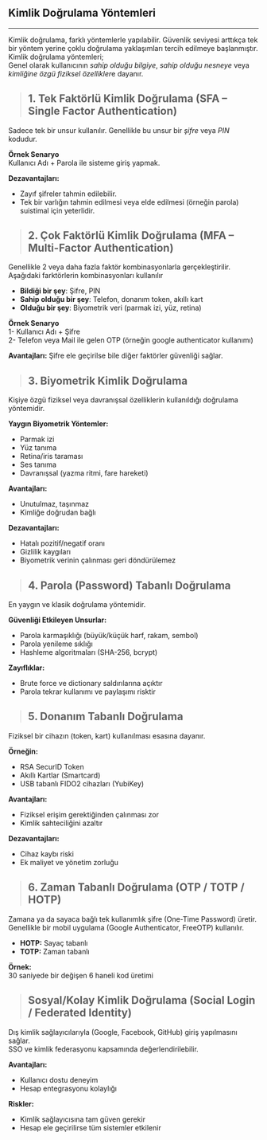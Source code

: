 ## Kimlik Doğrulama Yöntemleri

---

Kimlik doğrulama, farklı yöntemlerle yapılabilir. Güvenlik seviyesi arttıkça tek bir yöntem yerine çoklu doğrulama yaklaşımları tercih edilmeye başlanmıştır.<br>
Kimlik doğrulama yöntemleri;<br>
Genel olarak kullanıcının *sahip olduğu bilgiye*, *sahip olduğu nesneye* veya *kimliğine özgü fiziksel özellikler*e dayanır.

> ## 1. Tek Faktörlü Kimlik Doğrulama (SFA – Single Factor Authentication)
Sadece tek bir unsur kullanılır. Genellikle bu unsur bir *şifre* veya *PIN* kodudur.<br>

**Örnek Senaryo**<br>
Kullanıcı Adı + Parola ile sisteme giriş yapmak.

**Dezavantajları:**
- Zayıf şifreler tahmin edilebilir.
- Tek bir varlığın tahmin edilmesi veya elde edilmesi (örneğin parola) suistimal için yeterlidir.

> ## 2. Çok Faktörlü Kimlik Doğrulama (MFA – Multi-Factor Authentication)
Genellikle 2 veya daha fazla faktör kombinasyonlarla gerçekleştirilir.<br>
Aşağıdaki farktörlerin kombinasyonları kullanılır<br>
- **Bildiği bir şey**: Şifre, PIN
- **Sahip olduğu bir şey**: Telefon, donanım token, akıllı kart
- **Olduğu bir şey**: Biyometrik veri (parmak izi, yüz, retina)

**Örnek Senaryo**<br>
1- Kullanıcı Adı + Şifre<br>
2- Telefon veya Mail ile gelen OTP (örneğin google authenticator kullanımı)

**Avantajları:**
Şifre ele geçirilse bile diğer faktörler güvenliği sağlar.<br>

> ## 3. Biyometrik Kimlik Doğrulama
Kişiye özgü fiziksel veya davranışsal özelliklerin kullanıldığı doğrulama yöntemidir.

**Yaygın Biyometrik Yöntemler:**
- Parmak izi
- Yüz tanıma
- Retina/iris taraması
- Ses tanıma
- Davranışsal (yazma ritmi, fare hareketi)

**Avantajları:**
- Unutulmaz, taşınmaz
- Kimliğe doğrudan bağlı

**Dezavantajları:**
- Hatalı pozitif/negatif oranı
- Gizlilik kaygıları
- Biyometrik verinin çalınması geri döndürülemez

> ## 4. Parola (Password) Tabanlı Doğrulama
En yaygın ve klasik doğrulama yöntemidir.

**Güvenliği Etkileyen Unsurlar:**
- Parola karmaşıklığı (büyük/küçük harf, rakam, sembol)
- Parola yenileme sıklığı
- Hashleme algoritmaları (SHA-256, bcrypt)

**Zayıflıklar:**
- Brute force ve dictionary saldırılarına açıktır
- Parola tekrar kullanımı ve paylaşımı risktir

> ## 5. Donanım Tabanlı Doğrulama

Fiziksel bir cihazın (token, kart) kullanılması esasına dayanır.

**Örneğin:**
- RSA SecurID Token
- Akıllı Kartlar (Smartcard)
- USB tabanlı FIDO2 cihazları (YubiKey)

**Avantajları:**
- Fiziksel erişim gerektiğinden çalınması zor
- Kimlik sahteciliğini azaltır

**Dezavantajları:**
- Cihaz kaybı riski
- Ek maliyet ve yönetim zorluğu

> ## 6. Zaman Tabanlı Doğrulama (OTP / TOTP / HOTP)
Zamana ya da sayaca bağlı tek kullanımlık şifre (One-Time Password) üretir.<br>
Genellikle bir mobil uygulama (Google Authenticator, FreeOTP) kullanılır.

- **HOTP:** Sayaç tabanlı
- **TOTP:** Zaman tabanlı

**Örnek:**<br>
30 saniyede bir değişen 6 haneli kod üretimi

> ## Sosyal/Kolay Kimlik Doğrulama (Social Login / Federated Identity)

Dış kimlik sağlayıcılarıyla (Google, Facebook, GitHub) giriş yapılmasını sağlar.<br>
SSO ve kimlik federasyonu kapsamında değerlendirilebilir.<br>

**Avantajları:**
- Kullanıcı dostu deneyim
- Hesap entegrasyonu kolaylığı

**Riskler:**
- Kimlik sağlayıcısına tam güven gerekir
- Hesap ele geçirilirse tüm sistemler etkilenir
